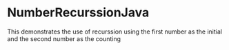 # NumberRecurssionJava
This demonstrates the use of recurssion using the first number as the initial and the second number as the counting
